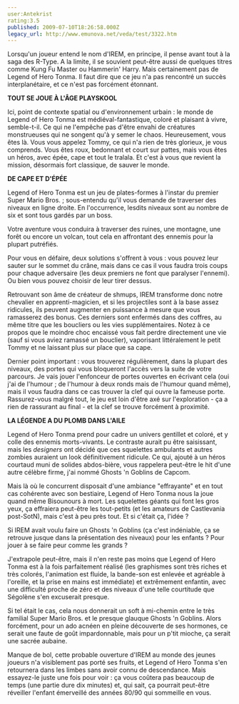 ```yaml
---
user:Antekrist
rating:3.5
published: 2009-07-10T18:26:58.000Z
legacy_url: http://www.emunova.net/veda/test/3322.htm
---
```

Lorsqu'un joueur entend le nom d'IREM, en principe, il pense avant tout à la saga des R-Type. A la limite, il se souvient peut-être aussi de quelques titres comme Kung Fu Master ou Hammerin' Harry. Mais certainement pas de Legend of Hero Tonma. Il faut dire que ce jeu n'a pas rencontré un succès interplanétaire, et ce n'est pas forcément étonnant.  

  

**TOUT SE JOUE À L'ÂGE PLAYSKOOL**  

Ici, point de contexte spatial ou d'environnement urbain : le monde de Legend of Hero Tonma est médiéval-fantastique, coloré et plaisant à vivre, semble-t-il. Ce qui ne l'empêche pas d'être envahi de créatures monstrueuses qui ne songent qu'à y semer le chaos. Heureusement, vous êtes là. Vous vous appelez Tommy, ce qui n'a rien de très glorieux, je vous comprends. Vous êtes roux, bedonnant et court sur pattes, mais vous êtes un héros, avec épée, cape et tout le tralala. Et c'est à vous que revient la mission, désormais fort classique, de sauver le monde.  

  

**DE CAPE ET D'ÉPÉE**  

Legend of Hero Tonma est un jeu de plates-formes à l'instar du premier Super Mario Bros. ; sous-entendu qu'il vous demande de traverser des niveaux en ligne droite. En l'occurrence, lesdits niveaux sont au nombre de six et sont tous gardés par un boss.  

Votre aventure vous conduira à traverser des ruines, une montagne, une forêt ou encore un volcan, tout cela en affrontant des ennemis pour la plupart putréfiés.  

Pour vous en défaire, deux solutions s'offrent à vous : vous pouvez leur sauter sur le sommet du crâne, mais dans ce cas il vous faudra trois coups pour chaque adversaire (les deux premiers ne font que paralyser l'ennemi). Ou bien vous pouvez choisir de leur tirer dessus.  

Retrouvant son âme de créateur de shmups, IREM transforme donc notre chevalier en apprenti-magicien, et si les projectiles sont à la base assez ridicules, ils peuvent augmenter en puissance à mesure que vous ramasserez des bonus. Ces derniers sont enfermés dans des coffres, au même titre que les boucliers ou les vies supplémentaires. Notez à ce propos que le moindre choc encaissé vous fait perdre directement une vie (sauf si vous aviez ramassé un bouclier), vaporisant littéralement le petit Tommy et ne laissant plus sur place que sa cape.  

Dernier point important : vous trouverez régulièrement, dans la plupart des niveaux, des portes qui vous bloqueront l'accès vers la suite de votre parcours. Je vais jouer l'enfonceur de portes ouvertes en écrivant cela (oui j'ai de l'humour ; de l'humour à deux ronds mais de l'humour quand même), mais il vous faudra dans ce cas trouver la clef qui ouvre la fameuse porte. Rassurez-vous malgré tout, le jeu est loin d'être axé sur l'exploration - ça a rien de rassurant au final - et la clef se trouve forcément à proximité.  

  

**LA LÉGENDE A DU PLOMB DANS L'AILE**  

Legend of Hero Tonma prend pour cadre un univers gentillet et coloré, et y colle des ennemis morts-vivants. Le contraste aurait pu être saisissant, mais les _designers_ ont décidé que ces squelettes ambulants et autres zombies auraient un look définitivement ridicule. Ce qui, ajouté à un héros courtaud muni de solides abdos-bière, vous rappelera peut-être le hit d'une autre célèbre firme, j'ai nommé Ghosts 'n Goblins de Capcom.  

Mais là où le concurrent disposait d'une ambiance "effrayante" et en tout cas cohérente avec son bestiaire, Legend of Hero Tonma nous la joue quand même Bisounours à mort. Les squelettes géants qui font les gros yeux, ça effraiera peut-être les tout-petits (et les amateurs de Castlevania post-SotN), mais c'est à peu près tout. Et si c'était ça, l'idée ?  

Si IREM avait voulu faire un Ghosts 'n Goblins (ça c'est indéniable, ça se retrouve jusque dans la présentation des niveaux) pour les enfants ? Pour jouer à se faire peur comme les grands ?  

J'extrapole peut-être, mais il n'en reste pas moins que Legend of Hero Tonma est à la fois parfaitement réalisé (les graphismes sont très riches et très colorés, l'animation est fluide, la bande-son est enlevée et agréable à l'oreille, et la prise en mains est immédiate) et extrêmement enfantin, avec une difficulté proche de zéro et des niveaux d'une telle courtitude que Ségolène s'en excuserait presque.  

Si tel était le cas, cela nous donnerait un soft à mi-chemin entre le très familial Super Mario Bros. et le presque glauque Ghosts 'n Goblins. Alors forcément, pour un ado acnéen en pleine découverte de ses hormones, ce serait une faute de goût impardonnable, mais pour un p'tit mioche, ça serait une sacrée aubaine.  

Manque de bol, cette probable ouverture d'IREM au monde des jeunes joueurs n'a visiblement pas porté ses fruits, et Legend of Hero Tonma s'en retournera dans les limbes sans avoir connu de descendance. Mais essayez-le juste une fois pour voir : ça vous coûtera pas beaucoup de temps (une partie dure dix minutes) et, qui sait, ça pourrait peut-être réveiller l'enfant émerveillé des années 80/90 qui sommeille en vous.